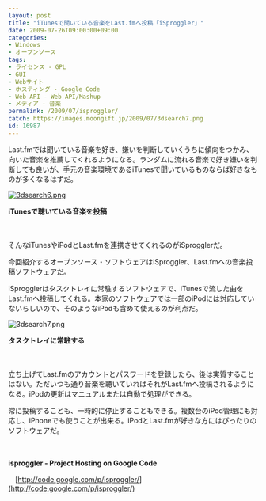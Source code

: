 ```yaml
---
layout: post
title: "iTunesで聞いている音楽をLast.fmへ投稿「iSproggler」"
date: 2009-07-26T09:00:00+09:00
categories:
- Windows
- オープンソース
tags: 
- ライセンス - GPL
- GUI
- Webサイト
- ホスティング - Google Code
- Web API - Web API/Mashup
- メディア - 音楽
permalink: /2009/07/isproggler/
catch: https://images.moongift.jp/2009/07/3dsearch7.png
id: 16987
---
```

Last.fmでは聞いている音楽を好き、嫌いを判断していくうちに傾向をつかみ、向いた音楽を推薦してくれるようになる。ランダムに流れる音楽で好き嫌いを判断しても良いが、手元の音楽環境であるiTunesで聞いているものならば好きなものが多くなるはずだ。

  

[![3dsearch6.png](https://images.moongift.jp/2009/07/3dsearch6-tm1.jpg)](https://images.moongift.jp/2009/07/3dsearch61.png)  
  
**iTunesで聴いている音楽を投稿**

  

　

  

そんなiTunesやiPodとLast.fmを連携させてくれるのがiSprogglerだ。

  

今回紹介するオープンソース・ソフトウェアはiSproggler、Last.fmへの音楽投稿ソフトウェアだ。

  
<!--more-->

iSprogglerはタスクトレイに常駐するソフトウェアで、iTunesで流した曲をLast.fmへ投稿してくれる。本家のソフトウェアでは一部のiPodには対応していないらしいので、そのようなiPodも含めて使えるのが利点だ。

  

![3dsearch7.png](https://images.moongift.jp/2009/07/3dsearch7.png)  
  
**タスクトレイに常駐する**

  

　

  

立ち上げてLast.fmのアカウントとパスワードを登録したら、後は実質することはない。ただいつも通り音楽を聴いていればそれがLast.fmへ投稿されるようになる。iPodの更新はマニュアルまたは自動で処理ができる。

  

常に投稿することも、一時的に停止することもできる。複数台のiPod管理にも対応し、iPhoneでも使うことが出来る。iPodとLast.fmが好きな方にはぴったりのソフトウェアだ。

  

　

  

**isproggler - Project Hosting on Google Code**  
  
　[http://code.google.com/p/isproggler/](http://code.google.com/p/isproggler/)

  

